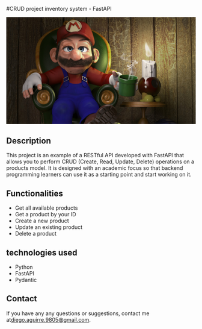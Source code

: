 #CRUD project inventory system - FastAPI

<img src="img/mario.png" alt="image">

## Description

This project is an example of a RESTful API developed with FastAPI that allows you to perform CRUD (Create, Read, Update, Delete) operations on a products model. It is designed with an academic focus so that backend programming learners can use it as a starting point and start working on it.

## Functionalities

- Get all available products
- Get a product by your ID
- Create a new product
- Update an existing product
- Delete a product

## technologies used 

- Python
- FastAPI
- Pydantic

## Contact

If you have any any questions or suggestions, contact me at[diego.aguirre.9805@gmail.com](diego.aguirre.9805@gmail.com).


